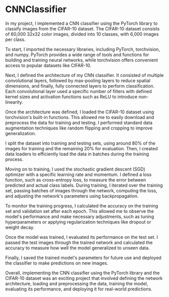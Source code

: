 # CNNClassifier
In my project, I implemented a CNN classifier using the PyTorch library to classify images from the CIFAR-10 dataset. The CIFAR-10 dataset consists of 60,000 32x32 color images, divided into 10 classes, with 6,000 images per class.

To start, I imported the necessary libraries, including PyTorch, torchvision, and numpy. PyTorch provides a wide range of tools and functions for building and training neural networks, while torchvision offers convenient access to popular datasets like CIFAR-10.

Next, I defined the architecture of my CNN classifier. It consisted of multiple convolutional layers, followed by max-pooling layers to reduce spatial dimensions, and finally, fully connected layers to perform classification. Each convolutional layer used a specific number of filters with defined kernel sizes and activation functions such as ReLU to introduce non-linearity.

Once the architecture was defined, I loaded the CIFAR-10 dataset using torchvision's built-in functions. This allowed me to easily download and preprocess the data for training and testing. I performed standard data augmentation techniques like random flipping and cropping to improve generalization.

I split the dataset into training and testing sets, using around 80% of the images for training and the remaining 20% for evaluation. Then, I created data loaders to efficiently load the data in batches during the training process.

Moving on to training, I used the stochastic gradient descent (SGD) optimizer with a specific learning rate and momentum. I defined a loss function, such as cross-entropy loss, to measure the error between predicted and actual class labels. During training, I iterated over the training set, passing batches of images through the network, computing the loss, and adjusting the network's parameters using backpropagation.

To monitor the training progress, I calculated the accuracy on the training set and validation set after each epoch. This allowed me to observe the model's performance and make necessary adjustments, such as tuning hyperparameters or applying regularization techniques like dropout or weight decay.

Once the model was trained, I evaluated its performance on the test set. I passed the test images through the trained network and calculated the accuracy to measure how well the model generalized to unseen data.

Finally, I saved the trained model's parameters for future use and deployed the classifier to make predictions on new images.

Overall, implementing the CNN classifier using the PyTorch library and the CIFAR-10 dataset was an exciting project that involved defining the network architecture, loading and preprocessing the data, training the model, evaluating its performance, and deploying it for real-world predictions.
